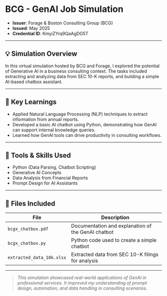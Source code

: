 # BCG - GenAI Job Simulation

- **Issuer**: Forage & Boston Consulting Group (BCG)
- **Issued**: May 2025
- **Credential ID**: KmyiZYrq9QaAgDG5T

---

## 💡 Simulation Overview

In this virtual simulation hosted by BCG and Forage, I explored the potential of Generative AI in a business consulting context. The tasks included extracting and analyzing data from SEC 10-K reports, and building a simple AI-based chatbox assistant.

---

## 🧠 Key Learnings

- Applied Natural Language Processing (NLP) techniques to extract information from annual reports.
- Developed a basic AI chatbot using Python, demonstrating how GenAI can support internal knowledge queries.
- Learned how GenAI tools can drive productivity in consulting workflows.

---

## 🔧 Tools & Skills Used

- Python (Data Parsing, Chatbot Scripting)
- Generative AI Concepts
- Data Analysis from Financial Reports
- Prompt Design for AI Assistants

---

## 📁 Files Included

| File | Description |
|------|-------------|
| `bcgx_chatbox.pdf` | Documentation and explanation of the GenAI chatbot |
| `bcgx_chatbox.py` | Python code used to create a simple chatbot |
| `extracted_data_10k.xlsx` | Extracted data from SEC 10-K filings for analysis |

---

> *This simulation showcased real-world applications of GenAI in professional services. It improved my understanding of prompt design, automation, and data handling in consulting scenarios.*
